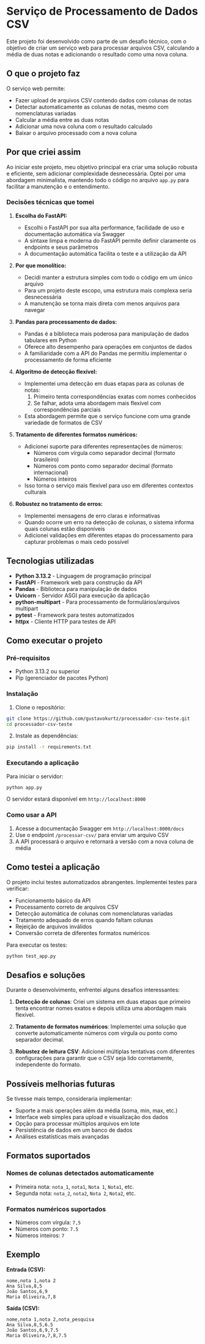 # Serviço de Processamento de Dados CSV

Este projeto foi desenvolvido como parte de um desafio técnico, com o objetivo de criar um serviço web para processar arquivos CSV, calculando a média de duas notas e adicionando o resultado como uma nova coluna.

## O que o projeto faz

O serviço web permite:
- Fazer upload de arquivos CSV contendo dados com colunas de notas
- Detectar automaticamente as colunas de notas, mesmo com nomenclaturas variadas
- Calcular a média entre as duas notas
- Adicionar uma nova coluna com o resultado calculado
- Baixar o arquivo processado com a nova coluna

## Por que criei assim

Ao iniciar este projeto, meu objetivo principal era criar uma solução robusta e eficiente, sem adicionar complexidade desnecessária. Optei por uma abordagem minimalista, mantendo todo o código no arquivo `app.py` para facilitar a manutenção e o entendimento.

### Decisões técnicas que tomei

1. **Escolha do FastAPI:**
   - Escolhi o FastAPI por sua alta performance, facilidade de uso e documentação automática via Swagger
   - A sintaxe limpa e moderna do FastAPI permite definir claramente os endpoints e seus parâmetros
   - A documentação automática facilita o teste e a utilização da API

2. **Por que monolítico:**
   - Decidi manter a estrutura simples com todo o código em um único arquivo
   - Para um projeto deste escopo, uma estrutura mais complexa seria desnecessária
   - A manutenção se torna mais direta com menos arquivos para navegar

3. **Pandas para processamento de dados:**
   - Pandas é a biblioteca mais poderosa para manipulação de dados tabulares em Python
   - Oferece alto desempenho para operações em conjuntos de dados
   - A familiaridade com a API do Pandas me permitiu implementar o processamento de forma eficiente

4. **Algoritmo de detecção flexível:**
   - Implementei uma detecção em duas etapas para as colunas de notas:
     1. Primeiro tenta correspondências exatas com nomes conhecidos
     2. Se falhar, adota uma abordagem mais flexível com correspondências parciais
   - Esta abordagem permite que o serviço funcione com uma grande variedade de formatos de CSV

5. **Tratamento de diferentes formatos numéricos:**
   - Adicionei suporte para diferentes representações de números:
     - Números com vírgula como separador decimal (formato brasileiro)
     - Números com ponto como separador decimal (formato internacional)
     - Números inteiros
   - Isso torna o serviço mais flexível para uso em diferentes contextos culturais

6. **Robustez no tratamento de erros:**
   - Implementei mensagens de erro claras e informativas
   - Quando ocorre um erro na detecção de colunas, o sistema informa quais colunas estão disponíveis
   - Adicionei validações em diferentes etapas do processamento para capturar problemas o mais cedo possível

## Tecnologias utilizadas

- **Python 3.13.2** - Linguagem de programação principal
- **FastAPI** - Framework web para construção da API
- **Pandas** - Biblioteca para manipulação de dados
- **Uvicorn** - Servidor ASGI para execução da aplicação
- **python-multipart** - Para processamento de formulários/arquivos multipart
- **pytest** - Framework para testes automatizados
- **httpx** - Cliente HTTP para testes de API

## Como executar o projeto

### Pré-requisitos

- Python 3.13.2 ou superior
- Pip (gerenciador de pacotes Python)

### Instalação

1. Clone o repositório:
```bash
git clone https://github.com/gustavokurtz/processador-csv-teste.git
cd processador-csv-teste
```

2. Instale as dependências:
```bash
pip install -r requirements.txt
```

### Executando a aplicação

Para iniciar o servidor:

```bash
python app.py
```

O servidor estará disponível em `http://localhost:8000`

### Como usar a API

1. Acesse a documentação Swagger em `http://localhost:8000/docs`
2. Use o endpoint `/processar-csv/` para enviar um arquivo CSV
3. A API processará o arquivo e retornará a versão com a nova coluna de média

## Como testei a aplicação

O projeto inclui testes automatizados abrangentes. Implementei testes para verificar:

- Funcionamento básico da API
- Processamento correto de arquivos CSV
- Detecção automática de colunas com nomenclaturas variadas
- Tratamento adequado de erros quando faltam colunas
- Rejeição de arquivos inválidos
- Conversão correta de diferentes formatos numéricos

Para executar os testes:

```bash
python test_app.py
```

## Desafios e soluções

Durante o desenvolvimento, enfrentei alguns desafios interessantes:

1. **Detecção de colunas**: Criei um sistema em duas etapas que primeiro tenta encontrar nomes exatos e depois utiliza uma abordagem mais flexível.

2. **Tratamento de formatos numéricos**: Implementei uma solução que converte automaticamente números com vírgula ou ponto como separador decimal.

3. **Robustez de leitura CSV**: Adicionei múltiplas tentativas com diferentes configurações para garantir que o CSV seja lido corretamente, independente do formato.

## Possíveis melhorias futuras

Se tivesse mais tempo, consideraria implementar:

- Suporte a mais operações além da média (soma, min, max, etc.)
- Interface web simples para upload e visualização dos dados
- Opção para processar múltiplos arquivos em lote
- Persistência de dados em um banco de dados
- Análises estatísticas mais avançadas

## Formatos suportados

### Nomes de colunas detectados automaticamente

- Primeira nota: `nota_1`, `nota1`, `Nota 1`, `Nota1`, etc.
- Segunda nota: `nota_2`, `nota2`, `Nota 2`, `Nota2`, etc.

### Formatos numéricos suportados

- Números com vírgula: `7,5`
- Números com ponto: `7.5`
- Números inteiros: `7`

## Exemplo

**Entrada (CSV):**
```csv
nome,nota 1,nota 2
Ana Silva,8,5
João Santos,6,9
Maria Oliveira,7,8
```

**Saída (CSV):**
```csv
nome,nota 1,nota 2,nota_pesquisa
Ana Silva,8,5,6.5
João Santos,6,9,7.5
Maria Oliveira,7,8,7.5
```
